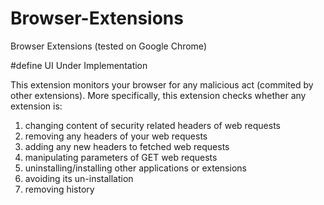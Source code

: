 # Browser-Extensions
Browser Extensions (tested on Google Chrome)


#define UI Under Implementation

This extension monitors your browser for any malicious act (commited by other extensions). More specifically, 
this extension checks whether any extension is:

1) changing content of security related headers of web requests
2) removing any headers of your web requests
3) adding any new headers to fetched web requests
4) manipulating parameters of GET web requests 
5) uninstalling/installing other applications or extensions
6) avoiding its un-installation
7) removing history

